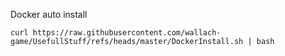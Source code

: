 Docker auto install
```
curl https://raw.githubusercontent.com/wallach-game/UsefullStuff/refs/heads/master/DockerInstall.sh | bash
```